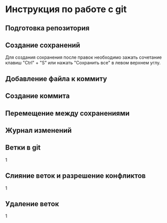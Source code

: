 # Инструкция по работе с git

## Подготовка репозитория

## Создание сохранений
Для создания сохранения после правок необходимо зажать сочетание клавиш "Ctrl" + "S" или нажать "Сохранить все" в левом верхнем углу.
## Добавление файла к коммиту

## Создание коммита

## Перемещение между сохранениями

## Журнал изменений

## Ветки в git
1
## Слияние веток и разрешение конфликтов
1
## Удаление веток
1